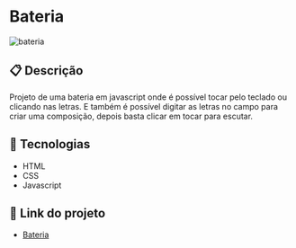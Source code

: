 # Bateria

![bateria](https://user-images.githubusercontent.com/93055468/161661968-b7df764c-56c1-4bed-a99c-c2f0f740e69c.jpg)

## 📋 Descrição

Projeto de uma bateria em javascript onde é possível tocar pelo teclado ou clicando nas letras. E também é possível digitar as letras no campo para criar uma composição, depois basta clicar em tocar para escutar.

## 🚀 Tecnologias

- HTML
- CSS
- Javascript

## 🚀 Link do projeto

- [Bateria](https://fabiomoura-m.github.io/Bateria/)

